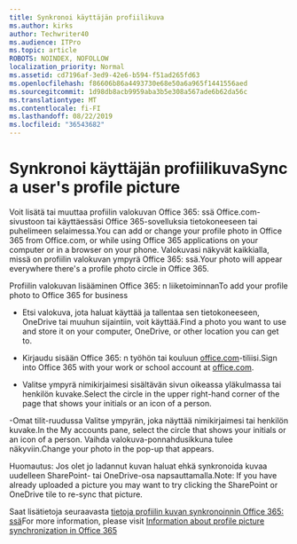 ```yaml
---
title: Synkronoi käyttäjän profiilikuva
ms.author: kirks
author: Techwriter40
ms.audience: ITPro
ms.topic: article
ROBOTS: NOINDEX, NOFOLLOW
localization_priority: Normal
ms.assetid: cd7196af-3ed9-42e6-b594-f51ad265fd63
ms.openlocfilehash: f86606b86a4493730e68e50a6a965f1441556aed
ms.sourcegitcommit: 1d98db8acb9959aba3b5e308a567ade6b62da56c
ms.translationtype: MT
ms.contentlocale: fi-FI
ms.lasthandoff: 08/22/2019
ms.locfileid: "36543682"
---
```

# <a name="sync-a-users-profile-picture"></a><span data-ttu-id="26a90-102">Synkronoi käyttäjän profiilikuva</span><span class="sxs-lookup"><span data-stu-id="26a90-102">Sync a user's profile picture</span></span>

<span data-ttu-id="26a90-103">Voit lisätä tai muuttaa profiilin valokuvan Office 365: ssä Office.com-sivustoon tai käyttäessäsi Office 365-sovelluksia tietokoneeseen tai puhelimeen selaimessa.</span><span class="sxs-lookup"><span data-stu-id="26a90-103">You can add or change your profile photo in Office 365 from Office.com, or while using Office 365 applications on your computer or in a browser on your phone.</span></span> <span data-ttu-id="26a90-104">Valokuvasi näkyvät kaikkialla, missä on profiilin valokuvan ympyrä Office 365: ssä.</span><span class="sxs-lookup"><span data-stu-id="26a90-104">Your photo will appear everywhere there's a profile photo circle in Office 365.</span></span>

<span data-ttu-id="26a90-105">Profiilin valokuvan lisääminen Office 365: n liiketoiminnan</span><span class="sxs-lookup"><span data-stu-id="26a90-105">To add your profile photo to Office 365 for business</span></span>

- <span data-ttu-id="26a90-106">Etsi valokuva, jota haluat käyttää ja tallentaa sen tietokoneeseen, OneDrive tai muuhun sijaintiin, voit käyttää.</span><span class="sxs-lookup"><span data-stu-id="26a90-106">Find a photo you want to use and store it on your computer, OneDrive, or other location you can get to.</span></span>

- <span data-ttu-id="26a90-107">Kirjaudu sisään Office 365: n työhön tai kouluun [office.com](http://www.office.com)-tiliisi.</span><span class="sxs-lookup"><span data-stu-id="26a90-107">Sign into Office 365 with your work or school account at [office.com](http://www.office.com).</span></span>

- <span data-ttu-id="26a90-108">Valitse ympyrä nimikirjaimesi sisältävän sivun oikeassa yläkulmassa tai henkilön kuvake.</span><span class="sxs-lookup"><span data-stu-id="26a90-108">Select the circle in the upper right-hand corner of the page that shows your initials or an icon of a person.</span></span>

<span data-ttu-id="26a90-109">-Omat tilit-ruudussa Valitse ympyrän, joka näyttää nimikirjaimesi tai henkilön kuvake.</span><span class="sxs-lookup"><span data-stu-id="26a90-109">In the My accounts pane, select the circle that shows your initials or an icon of a person.</span></span> <span data-ttu-id="26a90-110">Vaihda valokuva-ponnahdusikkuna tulee näkyviin.</span><span class="sxs-lookup"><span data-stu-id="26a90-110">Change your photo in the pop-up that appears.</span></span>

<span data-ttu-id="26a90-111">Huomautus: Jos olet jo ladannut kuvan haluat ehkä synkronoida kuvaa uudelleen SharePoint- tai OneDrive-osa napsauttamalla.</span><span class="sxs-lookup"><span data-stu-id="26a90-111">Note: If you have already uploaded a picture you may want to try clicking the SharePoint or OneDrive tile to re-sync that picture.</span></span>

<span data-ttu-id="26a90-112">Saat lisätietoja seuraavasta [tietoja profiilin kuvan synkronoinnin Office 365: ssä](https://support.office.com/article/information-about-profile-picture-synchronization-in-office-365-20594d76-d054-4af4-a660-401133e3d48a?ui=en-US&amp;rs=en-US&amp;ad=US)</span><span class="sxs-lookup"><span data-stu-id="26a90-112">For more information, please visit [Information about profile picture synchronization in Office 365](https://support.office.com/article/information-about-profile-picture-synchronization-in-office-365-20594d76-d054-4af4-a660-401133e3d48a?ui=en-US&amp;rs=en-US&amp;ad=US)</span></span>

